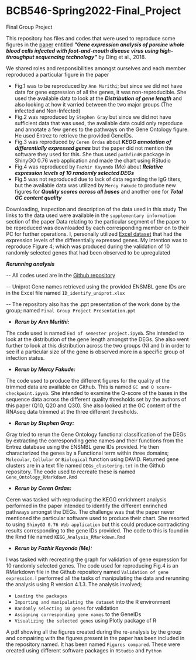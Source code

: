 # BCB546-Spring2022-Final_Project
Final Group Project

This repository has files and codes that were used to reproduce some figures in the [paper](https://doi.org/10.1371/journal.pone.0200081) entitled ***"Gene expression analysis of porcine whole blood cells infected with foot-and-mouth disease virus using high-throughput sequencing technology"*** by Ding et al., 2018. 

We shared roles and responsibilities amongst ourselves and each member reproduced a particular figure in the paper
- Fig.1 was to be reproduced by `Ann Murithi`; but since we did not have data for gene expression of all the genes, it was non-reproducible. She used the available data to look at the ***Distribution of gene length*** and also looking at how it varried between the two major groups (The infected and Non-Infected)
- Fig.2 was reproduced by `Stephen Gray` but since we did not have sufficient data that was used, the available data could only reproduce and annotate a few genes to the pathways on the Gene Ontology figure. He used Entrez to retrieve the provided GeneIDs.
- Fig.3 was reproduced by `Ceren Ordas` about ***KEGG annotation of differentially expressed genes*** but the paper did not mention the software they used for this. She thus used `pathfindR` package in ShinyGO 0.76 web application and made the chart using RStudio
- Fig.4 was reproduced by `Fazhir Kayondo` (Me) about ***Relative expression levels of 10 randomly selected DEGs***
- Fig.5 was not reproduced due to lack of data regarding the IgG titers, but the available data was utilized by `Mercy Fakude` to produce new figures for ***Quality scores across all bases*** and another one for ***Total GC content quality***

Downloading, inspection and description of the data used in this study
  The links to the data used were available in the `supplementary information` section of the paper
  Data relating to the particular segment of the paper to be reproduced was downloaded by each corresponding member on to their PC for further operations.
  I, personally utilized [Excel dataset](https://journals.plos.org/plosone/article/file?type=supplementary&id=10.1371/journal.pone.0200081.s004) that had the expression levels of the differentially expressed genes.
  My intention was to reproduce Figure 4; which was produced during the validation of 10 randomly selected genes that had been observed to be upregulated
  
 ***Rerunning analysis***
 
 -- All codes used are in the [Github repository](https://github.com/Fazhir/BCB546-Spring2022-Final_Project)
 
 -- Uniprot Gene names retrieved using the provided ENSMBL gene IDs are in the Excel file named `ID_identify_uniprot.xlsx`
 
 -- The repository also has the .ppt presentation of the work done by the group; named `Final Group Project Presentation.ppt`
  
- ***Rerun by Ann Murithi:***

The code used is named `End of semester project.ipynb`. She intended to look at the distribution of the gene length amongst the DEGs. She also went further to look at this distribution across the two groups (NI and I) in order to see if a particular size of the gene is observed more in a specific group of infection status.
    
- ***Rerun by Mercy Fakude:***

The code used to produce the different figures for the quality of the trimmed data are available on Github. This is named `GC and Q score-checkpoint.ipynb`. She intended to examine the Q-score of the bases in the sequence data across the different quality thresholds set by the authors of this paper (Q10, Q20 and Q30). She also looked at the GC content of the RNAseq data trimmed at the three different thresholds.
    
- ***Rerun by Stephen Gray:***

Gray tried to rerun the Gene Ontology functional classification of the DEGs by extracting the corresponding gene names and their functions from the Entrez database using the ENSMBL gene IDs provided. He then characterized the genes by a Functional term within three domains; `Molecular`, `Cellular` or `Biological` function using DAVID. Returned gene clusters are in a text file named `DEGs_clustering.txt` in the Github repository. The code used to recreate these is named `Gene_Ontology_RMarkdown.Rmd`
 
- ***Rerun by Ceren Ordas:***

Ceren was tasked with reproducing the KEGG enrichment analysis performed in the paper intended to identify the different enrinched pathways amongst the DEGs. The challenge was that the paper never mentioned the particular software used to produce their chart. She resorted to using `ShinyGO 0.76 Web application` but this could produce contradicting results corresponding to the gene IDs provided. The code to this is found in the Rmd file named `KEGG_Analysis_RMarkdown.Rmd`
    
- ***Rerun by Fazhir Kayondo (Me):***

I was tasked with recreating the graph for validation of gene expression for 10 randomly selected genes. The code used for reproducing Fig.4 is an RMarkdown file in the Github repository named `Validation of gene expression`. I performed all the tasks of manipulating the data and rerunning the analysis using R version 4.1.3.
The analysis involved; 
  - `Loading the packages`
  - `Importing and manipulating the dataset` into the R environment
  - `Randomly selecting 10 genes` for validation
  - `Assigning corresponding gene names` to the GeneIDs
  - `Visualizing the selected genes` using Plotly package of R 
    
A pdf showing all the figures created during the re-analysis by the group and compairing with the figures present in the paper has been included in the repository named. It has been named `Figures compared`. These were created using different software packages in `RStudio` and `Python`
